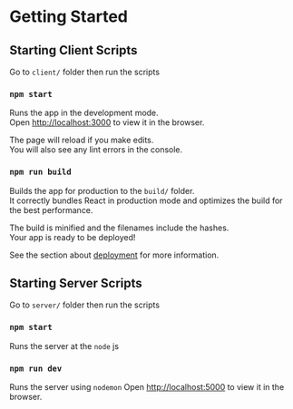 # Getting Started 


## Starting Client Scripts

Go to `client/` folder then run the scripts

### `npm start`

Runs the app in the development mode.\
Open [http://localhost:3000](http://localhost:3000) to view it in the browser.

The page will reload if you make edits.\
You will also see any lint errors in the console.

### `npm run build`

Builds the app for production to the `build/` folder.\
It correctly bundles React in production mode and optimizes the build for the best performance.

The build is minified and the filenames include the hashes.\
Your app is ready to be deployed!

See the section about [deployment](https://facebook.github.io/create-react-app/docs/deployment) for more information.

## Starting Server Scripts

Go to `server/` folder then run the scripts

### `npm start`

Runs the server at the `node` js  

### `npm run dev`

Runs the server using `nodemon`
Open [http://localhost:5000](http://localhost:5000) to view it in the browser.